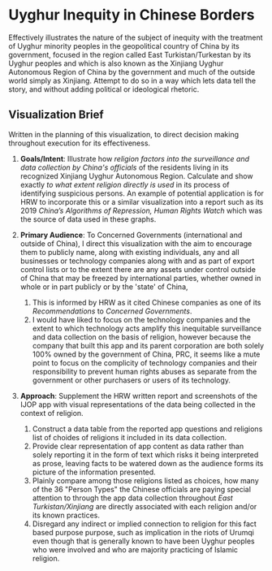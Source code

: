 # Uyghur Inequity in Chinese Borders

Effectively illustrates the nature of the subject of inequity with the treatment of Uyghur minority peoples in the geopolitical country of China by its government, focused in the region called East Turkistan/Turkestan by its Uyghur peoples and which is also known as the Xinjiang Uyghur Autonomous Region of China by the government and much of the outside world simply as Xinjiang. Attempt to do so in a way which lets data tell the story, and without adding political or ideological rhetoric.

## Visualization Brief

Written in the planning of this visualization, to direct decision making throughout execution for its effectiveness.

1. **Goals/Intent**: Illustrate how *religion factors into the surveillance and data collection by China's officials* of the residents living in its recognized Xinjiang Uyghur Autonomous Region. Calculate and show exactly *to what extent religion directly is used* in its process of identifying suspicious persons. An example of potential application is for HRW to incorporate this or a similar visualization into a report such as its 2019 *China’s Algorithms of Repression, Human Rights Watch* which was the source of data used in these graphs.


2. **Primary Audience**: To Concerned Governments (international and outside of China), I direct this visualization with the aim to encourage them to publicly name, along with existing individuals, any and all businesses or technology companies along with and as part of export control lists or to the extent there are any assets under control outside of China that may be freezed by international parties, whether owned in whole or in part publicly or by the 'state' of China, 
    1. This is informed by HRW as it cited Chinese companies as one of its *Recommendations* to *Concerned Governments*. 
    2. I would have liked to focus on the technology companies and the extent to which technology acts amplify this inequitable surveillance and data collection on the basis of religion, however because the company that built this app and its parent corporation are both solely 100% owned by the government of China, PRC, it seems like a mute point to focus on the complicity of technology companies and their responsibility to prevent human rights abuses as separate from the government or other purchasers or users of its technology.


3. **Approach**: Supplement the HRW written report and screenshots of the IJOP app with visual representations of the data being collected in the context of religion. 
    1. Construct a data table from the reported app questions and religions list of choides of religions it included in its data collection. 
    2. Provide clear representation of app content as data rather than solely reporting it in the form of text which risks it being interpreted as prose, leaving facts to be watered down as the audience forms its picture of the information presented. 
    3. Plainly compare among those religions listed as choices, how many of the 36 "Person Types" the Chinese officials are paying special attention to through the app data collection throughout *East Turkistan/Xinjiang* are directly associated with each religion and/or its known practices. 
    4. Disregard any indirect or implied connection to religion for this fact based purpose purpose, such as implication in the riots of Urumqi even though that is generally known to have been Uyghur peoples who were involved and who are majority practicing of Islamic religion.